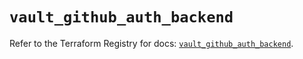 # `vault_github_auth_backend`

Refer to the Terraform Registry for docs: [`vault_github_auth_backend`](https://registry.terraform.io/providers/hashicorp/vault/3.24.0/docs/resources/github_auth_backend).
